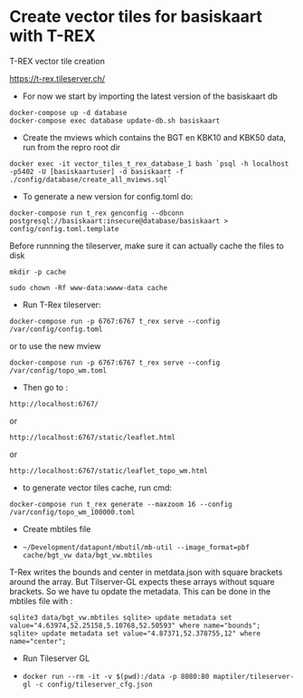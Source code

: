 # Create vector tiles for basiskaart with T-REX

T-REX vector tile creation

https://t-rex.tileserver.ch/

- For now we start by importing the latest version of the basiskaart db 

`docker-compose up -d database`  
`docker-compose exec database update-db.sh basiskaart`

- Create the mviews which contains the BGT en KBK10 and KBK50 data, run from the repro root dir

``docker exec -it vector_tiles_t_rex_database_1 bash `psql -h localhost -p5402 -U [basiskaartuser] -d basiskaart -f ./config/database/create_all_mviews.sql` ``

- To generate a new version for config.toml do:

`docker-compose run t_rex genconfig --dbconn postgresql://basiskaart:insecure@database/basiskaart > config/config.toml.template`

Before runnning the tileserver, make sure it can actually cache the files to disk

`mkdir -p cache`

`sudo chown -Rf www-data:wwww-data cache`

- Run T-Rex tileserver:

`docker-compose run -p 6767:6767 t_rex serve --config  /var/config/config.toml`

or to use the new mview

`docker-compose run -p 6767:6767 t_rex serve --config  /var/config/topo_wm.toml` 

- Then go to :
 
 `http://localhost:6767/`
 
 or 
 
 
 `http://localhost:6767/static/leaflet.html`
 
 or
 
 `http://localhost:6767/static/leaflet_topo_wm.html`
 

 - to generate vector tiles cache, run cmd:

`docker-compose run t_rex generate --maxzoom 16 --config  /var/config/topo_wm_100000.toml`
  
 - Create mbtiles file  
 
- `~/Development/datapunt/mbutil/mb-util --image_format=pbf cache/bgt_vw data/bgt_vw.mbtiles`

T-Rex writes the bounds and center in metdata.json with square brackets  around the array. 
But Tilserver-GL expects these arrays without square brackets. So we have tu opdate the metadata.
This can be done in the mbtiles file with : 

`sqlite3 data/bgt_vw.mbtiles
sqlite> update metadata set value="4.63974,52.25158,5.10768,52.50593" where name="bounds"; 
sqlite> update metadata set value="4.87371,52.378755,12" where name="center";
`
- Run Tileserver GL 

- `docker run --rm -it -v $(pwd):/data -p 8080:80 maptiler/tileserver-gl -c config/tileserver_cfg.json
`

